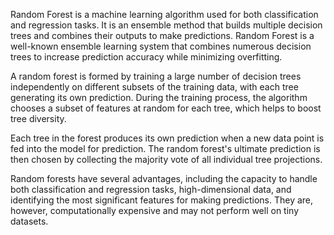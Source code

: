 Random Forest is a machine learning algorithm used for both classification and regression tasks. It is an ensemble method that builds multiple decision trees and combines their outputs to make predictions.
Random Forest is a well-known ensemble learning system that combines numerous decision trees to increase prediction accuracy while minimizing overfitting.

A random forest is formed by training a large number of decision trees independently on different subsets of the training data, with each tree generating its own prediction. During the training process, the algorithm chooses a subset of features at random for each tree, which helps to boost tree diversity.


Each tree in the forest produces its own prediction when a new data point is fed into the model for prediction. The random forest's ultimate prediction is then chosen by collecting the majority vote of all individual tree projections.

Random forests have several advantages, including the capacity to handle both classification and regression tasks, high-dimensional data, and identifying the most significant features for making predictions. They are, however, computationally expensive and may not perform well on tiny datasets.
